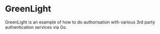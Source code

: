 # GreenLight

GreenLight is an example of how to do authorisation with various 3rd party authentication services via Go.

